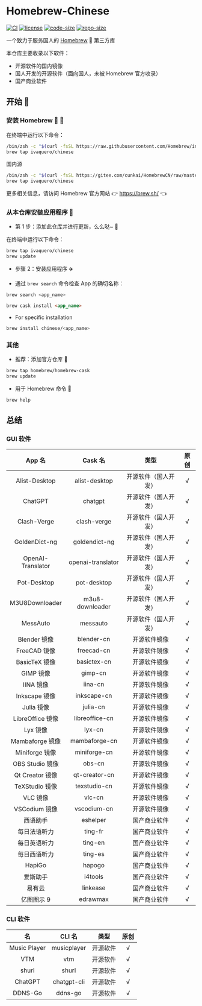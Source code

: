 # Homebrew-Chinese

[![CI](https://github.com/ivaquero/homebrew-chinese/actions/workflows/main.yml/badge.svg)](https://github.com/ivaquero/homebrew-chinese/actions/workflows/main.yml) [![license](https://img.shields.io/github/license/ivaquero/homebrew-chinese.svg)](https://img.shields.io/github/languages/license/homebrew-chinese.svg) [![code-size](https://img.shields.io/github/languages/code-size/ivaquero/homebrew-chinese.svg)](https://img.shields.io/github/languages/code-size/ivaquero/homebrew-chinese.svg) [![repo-size](https://img.shields.io/github/repo-size/ivaquero/homebrew-chinese.svg)](https://img.shields.io/github/repo-size/ivaquero/homebrew-chinese.svg)

一个致力于服务国人的 [Homebrew](https://github.com/Homebrew/brew) 🍺 第三方库

本仓库主要收录以下软件：

- 开源软件的国内镜像
- 国人开发的开源软件（面向国人，未被 Homebrew 官方收录）
- 国产商业软件

## 开始 🏃

### 安装 Homebrew 🍺 🚴

在终端中运行以下命令：

```sh
/bin/zsh -c "$(curl -fsSL https://raw.githubusercontent.com/Homebrew/install/master/install.sh)"
brew tap ivaquero/chinese
```

国内源

```sh
/bin/zsh -c "$(curl -fsSL https://gitee.com/cunkai/HomebrewCN/raw/master/Homebrew.sh)"
brew tap ivaquero/chinese
```

更多相关信息，请访问 Homebrew 官方网站 👉 https://brew.sh/ 👈

### 从本仓库安装应用程序 🚅

- 第 1 步：添加此仓库并进行更新，么么哒~ 💋

在终端中运行以下命令：

```sh
brew tap ivaquero/chinese
brew update
```

- 步骤 2：安装应用程序 ✈️

- 通过 `brew search` 命令检查 App 的确切名称：

```sh
brew search <app_name>
```

```markdown
brew cask install <app_name>
```

- For specific installation

```sh
brew install chinese/<app_name>
```

### 其他

- 推荐：添加官方仓库 🚀

```sh
brew tap homebrew/homebrew-cask
brew update
```

- 用于 Homebrew 命令 📖

```sh
brew help
```

## 总结

### GUI 软件

|      App 名       |      Cask 名      |         类型         | 原创  |
| :---------------: | :---------------: | :------------------: | :---: |
|   Alist-Desktop   |   alist-desktop   | 开源软件（国人开发） |   √   |
|      ChatGPT      |      chatgpt      | 开源软件（国人开发） |   √   |
|    Clash-Verge    |    clash-verge    | 开源软件（国人开发） |   √   |
|   GoldenDict-ng   |   goldendict-ng   | 开源软件（国人开发） |   √   |
| OpenAI-Translator | openai-translator | 开源软件（国人开发） |   √   |
|    Pot-Desktop    |    pot-desktop    | 开源软件（国人开发） |   √   |
|  M3U8Downloader   |  m3u8-downloader  | 开源软件（国人开发） |   √   |
|     MessAuto      |     messauto      | 开源软件（国人开发） |   √   |
|   Blender 镜像    |    blender-cn     |     开源软件镜像     |   √   |
|   FreeCAD 镜像    |    freecad-cn     |     开源软件镜像     |   √   |
|   BasicTeX 镜像   |    basictex-cn    |     开源软件镜像     |   √   |
|     GIMP 镜像     |      gimp-cn      |     开源软件镜像     |   √   |
|     IINA 镜像     |      iina-cn      |     开源软件镜像     |   √   |
|   Inkscape 镜像   |    inkscape-cn    |     开源软件镜像     |   √   |
|    Julia 镜像     |     julia-cn      |     开源软件镜像     |   √   |
| LibreOffice 镜像  |  libreoffice-cn   |     开源软件镜像     |   √   |
|     Lyx 镜像      |      lyx-cn       |     开源软件镜像     |   √   |
|  Mambaforge 镜像  |   mambaforge-cn   |     开源软件镜像     |   √   |
|  Miniforge 镜像   |   miniforge-cn    |     开源软件镜像     |   √   |
|  OBS Studio 镜像  |      obs-cn       |     开源软件镜像     |   √   |
|  Qt Creator 镜像  |   qt-creator-cn   |     开源软件镜像     |   √   |
|  TeXStudio 镜像   |   texstudio-cn    |     开源软件镜像     |   √   |
|     VLC 镜像      |      vlc-cn       |     开源软件镜像     |   √   |
|   VSCodium 镜像   |    vscodium-cn    |     开源软件镜像     |   √   |
|     西语助手      |     eshelper      |     国产商业软件     |   √   |
|   每日法语听力    |      ting-fr      |     国产商业软件     |   √   |
|   每日英语听力    |      ting-en      |     国产商业软件     |   √   |
|   每日西语听力    |      ting-es      |     国产商业软件     |   √   |
|      HapiGo       |      hapogo       |     国产商业软件     |   √   |
|     爱斯助手      |      i4tools      |     国产商业软件     |   √   |
|      易有云       |     linkease      |     国产商业软件     |   √   |
|    亿图图示 9     |     edrawmax      |     国产商业软件     |   √   |

### CLI 软件

|      名      |   CLI 名    |   类型   | 原创  |
| :----------: | :---------: | :------: | :---: |
| Music Player | musicplayer | 开源软件 |   √   |
|     VTM      |     vtm     | 开源软件 |   √   |
|    shurl     |    shurl    | 开源软件 |   √   |
|   ChatGPT    | chatgpt-cli | 开源软件 |   √   |
|   DDNS-Go    |   ddns-go   | 开源软件 |   √   |
